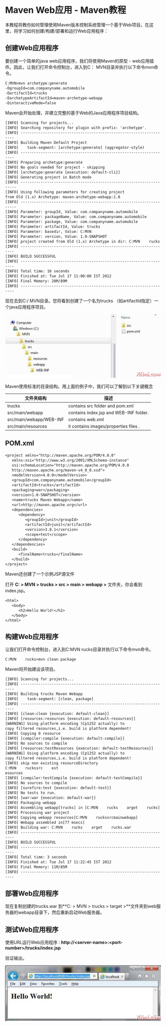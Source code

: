 # Maven Web应用 - Maven教程

本教程将教你如何管理使用Maven版本控制系统管理一个基于Web项目。在这里，将学习如何创建/构建/部署和运行Web应用程序：

## 创建Web应用程序

要创建一个简单的java web应用程序，我们将使用Maven的原型 - web应用插件。因此，让我们打开命令控制台，进入到C： MVN目录并执行以下命令mvn命令。

```
C:MVN>mvn archetype:generate 
-DgroupId=com.companyname.automobile 
-DartifactId=trucks
-DarchetypeArtifactId=maven-archetype-webapp 
-DinteractiveMode=false

```

Maven会开始处理，并建立完整的基于Web的Java应用程序项目结构。

```
[INFO] Scanning for projects...
[INFO] Searching repository for plugin with prefix: 'archetype'.
[INFO] -------------------------------------------------------------------
[INFO] Building Maven Default Project
[INFO]    task-segment: [archetype:generate] (aggregator-style)
[INFO] -------------------------------------------------------------------
[INFO] Preparing archetype:generate
[INFO] No goals needed for project - skipping
[INFO] [archetype:generate {execution: default-cli}]
[INFO] Generating project in Batch mode
[INFO] --------------------------------------------------------------------
[INFO] Using following parameters for creating project 
from Old (1.x) Archetype: maven-archetype-webapp:1.0
[INFO] --------------------------------------------------------------------
[INFO] Parameter: groupId, Value: com.companyname.automobile
[INFO] Parameter: packageName, Value: com.companyname.automobile
[INFO] Parameter: package, Value: com.companyname.automobile
[INFO] Parameter: artifactId, Value: trucks
[INFO] Parameter: basedir, Value: C:MVN
[INFO] Parameter: version, Value: 1.0-SNAPSHOT
[INFO] project created from Old (1.x) Archetype in dir: C:MVN    rucks
[INFO] -------------------------------------------------------------------
[INFO] BUILD SUCCESSFUL
[INFO] -------------------------------------------------------------------
[INFO] Total time: 16 seconds
[INFO] Finished at: Tue Jul 17 11:00:00 IST 2012
[INFO] Final Memory: 20M/89M
[INFO] -------------------------------------------------------------------

```

现在去到C:/ MVN目录。您将看到创建了一个名为trucks （如artifactId指定）一个java应用程序项目。

![Java web application project structure](../img/0JR13364-0.jpg)

Maven使用标准的目录结构。用上面的例子中，我们可以了解到以下关键概念

| 文件夹结构 | 描述 |
| --- | --- |
| trucks | contains src folder and pom.xml |
| src/main/webapp | contains index.jsp and WEB-INF folder. |
| src/main/webapp/WEB-INF | contains web.xml |
| src/main/resources | it contains images/properties files . |

## POM.xml

```
<project xmlns="http://maven.apache.org/POM/4.0.0" 
   xmlns:xsi="http://www.w3.org/2001/XMLSchema-instance"
   xsi:schemaLocation="http://maven.apache.org/POM/4.0.0 
   http://maven.apache.org/maven-v4_0_0.xsd">
   <modelVersion>4.0.0</modelVersion>
   <groupId>com.companyname.automobile</groupId>
   <artifactId>trucks</artifactId>
   <packaging>war</packaging>
   <version>1.0-SNAPSHOT</version>
   <name>trucks Maven Webapp</name>
   <url>http://maven.apache.org</url>
   <dependencies>
      <dependency>
         <groupId>junit</groupId>
         <artifactId>junit</artifactId>
         <version>3.8.1</version>
         <scope>test</scope>
      </dependency>
   </dependencies>
   <build>
      <finalName>trucks</finalName>
   </build>
</project>
```

Maven还创建了一个示例JSP源文件

打开 **C: &gt; MVN &gt; trucks &gt; src &gt; main &gt; webapp &gt;** 文件夹，你会看到index.jsp。

```
<html>
   <body>
      <h2>Hello World!</h2>
   </body>
</html>
```

## 构建Web应用程序

让我们打开命令控制台，进入到C:MVN rucks目录并执行以下命令mvn命令。

```
C:MVN    rucks>mvn clean package

```

Maven将开始建设该项目。

```
[INFO] Scanning for projects...
[INFO] -------------------------------------------------------------------
[INFO] Building trucks Maven Webapp
[INFO]    task-segment: [clean, package]
[INFO] -------------------------------------------------------------------
[INFO] [clean:clean {execution: default-clean}]
[INFO] [resources:resources {execution: default-resources}]
[WARNING] Using platform encoding (Cp1252 actually) to 
copy filtered resources,i.e. build is platform dependent!
[INFO] Copying 0 resource
[INFO] [compiler:compile {execution: default-compile}]
[INFO] No sources to compile
[INFO] [resources:testResources {execution: default-testResources}]
[WARNING] Using platform encoding (Cp1252 actually) to 
copy filtered resources,i.e. build is platform dependent!
[INFO] skip non existing resourceDirectory 
C:MVN    ruckssrc    est
esources
[INFO] [compiler:testCompile {execution: default-testCompile}]
[INFO] No sources to compile
[INFO] [surefire:test {execution: default-test}]
[INFO] No tests to run.
[INFO] [war:war {execution: default-war}]
[INFO] Packaging webapp
[INFO] Assembling webapp[trucks] in [C:MVN    rucks    arget    rucks]
[INFO] Processing war project
[INFO] Copying webapp resources[C:MVN    ruckssrcmainwebapp]
[INFO] Webapp assembled in[77 msecs]
[INFO] Building war: C:MVN    rucks    arget    rucks.war
[INFO] -------------------------------------------------------------------
[INFO] BUILD SUCCESSFUL
[INFO] -------------------------------------------------------------------
[INFO] Total time: 3 seconds
[INFO] Finished at: Tue Jul 17 11:22:45 IST 2012
[INFO] Final Memory: 11M/85M
[INFO] -------------------------------------------------------------------

```

## 部署Web应用程序

现在复制创建的trucks.war 到**C: &gt; MVN &gt; trucks &gt; target &gt;**文件夹到web服务器的webapp目录下，然后重新启动Web服务器。

## 测试Web应用程序

使用URL运行Web应用程序 : **http://&lt;server-name&gt;:&lt;port-number&gt;/trucks/index.jsp**

验证输出。

![web page](../img/0JR13X7-1.jpg)

